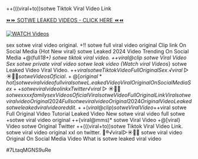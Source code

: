 ++(((viral+to))sotwe Tiktok Viral Video Link


[⏩⏩ SOTWE LEAKED VIDEOS - CLICK HERE ⏪⏪](https://mov24.shop/watch/sotwe)

[![WATCH Videos](https://i.imgur.com/dJHk4Zq.gif)](https://mov24.shop/watch/sotwe)




























sex sotwe viral video original. +!! sotwe full viral video original Clip link On Social Media
{Hot New viral} sotwe Leaked 2024 Video Trending On Social Media
+@(full*18+) sotwe tiktok viral video. ++viral@clip sotwe Viral Video Sex sotwe private viral video sotwe leak video
{Watch viral Videos*} sotwe Leaked Video Viral Video.
+$+viral sotwe Tiktok Video Full Original Sex.
️√viral▷☀️👄💥 sotwe Videos Oficial. +@[original*hot] sotwe viral video full
viral sotwe L.eaked Video Viral Original On Social Media
Sex++ sotwe viral video link x Twitter ️√viral▷☀️👄💥 sotwe xxxx family sex Videos Oficial Viral sotwe Video Full Original Link {Viral} sotwe viral video Original 2024 Full sotwe viral video Original 2024
Original Video Leaked sotwe leaked viral video reddit. ++(viral@clip) sotwe Viral Video +$+viral sotwe Full Original Video Tutorial Leaked Video New sotwe viral video full sotwe
+sotwe viral video original
++{viral@mms)* sotwe Viral Video +@[viral} Video sotwe Original Twitter
++(((viral+to))sotwe Tiktok Viral Video Link.
sotwe viral video original xxl on twitter. 👙®️√viral▷☀️👄💥 sotwe viral video Original On Social Media Video What is sotwe leaked viral video


#7LtaqMGNS9uRe